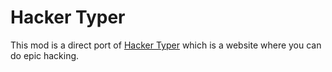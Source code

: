 # Hacker Typer
This mod is a direct port of [Hacker Typer](https://hackertyper.net) which is a website where you can do epic hacking.

